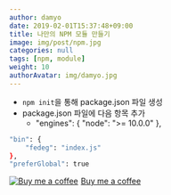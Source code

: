 ```yaml
---
author: damyo
date: 2019-02-01T15:37:48+09:00
title: 나만의 NPM 모듈 만들기
image: img/post/npm.jpg
categories: null
tags: [npm, module]
weight: 10
authorAvatar: img/damyo.jpg
---
```


- `npm init`을 통해 package.json 파일 생성
- package.json 파일에 다음 항목 추가
	- "engines": {
    "node": ">= 10.0.0"
  },
  
```bash
"bin": {
	"fedeg": "index.js"
},
"preferGlobal": true
```

<p class="bmc-wrap">
<link href="https://fonts.googleapis.com/css?family=Cookie" rel="stylesheet"><a class="bmc-button" target="_blank" href="https://www.buymeacoffee.com/burningbeans"><img src="https://www.buymeacoffee.com/assets/img/BMC-btn-logo.svg" alt="Buy me a coffee"><span style="margin-left:5px">Buy me a coffee</span></a>
</p>